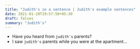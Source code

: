 ```yaml
---
title: "Judith's in a sentence | Judith's example sentences"
date: 2021-01-20T19:57:50+05:30
draft: falses
summary: "Judith's"
---
```

- Have you heard from `judith's` parents?
- I saw `judith's` parents while you were at the apartment...
                 
